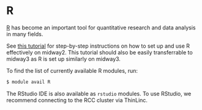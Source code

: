 # R

[R](https://cran.r-project.org) has become an important tool for
quantitative research and data analysis in many fields.

See [this tutorial](https://github.com/rcc-uchicago/R-large-scale) for
step-by-step instructions on how to set up and use R effectively on
midway2. This tutorial should also be easily transferrable to midway3
as R is set up similarly on midway3.

To find the list of currently available R modules, run:

```default
$ module avail R
```

The RStudio IDE is also available as `rstudio` modules. To use
RStudio, we recommend connecting to the RCC cluster via ThinLinc.
